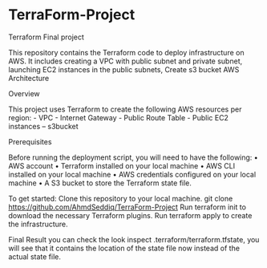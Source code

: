 # TerraForm-Project

Terraform Final project

This repository contains the Terraform code to deploy infrastructure on AWS. It includes creating a VPC with public subnet and private subnet, launching EC2 instances in the public subnets, Create s3 bucket AWS Architecture

Overview

This project uses Terraform to create the following AWS resources per region: - VPC - Internet Gateway - Public Route Table - Public EC2 instances – s3bucket

Prerequisites

Before running the deployment script, you will need to have the following: • AWS account • Terraform installed on your local machine • AWS CLI installed on your local machine • AWS credentials configured on your local machine • A S3 bucket to store the Terraform state file.

To get started: Clone this repository to your local machine. git clone https://github.com/AhmdSeddiq/TerraForm-Project Run terraform init to download the necessary Terraform plugins. Run terraform apply to create the infrastructure.

Final Result you can check the look inspect .terraform/terraform.tfstate, you will see that it contains the location of the state file now instead of the actual state file.

